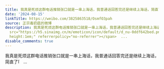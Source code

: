 ```yaml
---
title: 我真是死烦这群电话推销张口就是一串上海话，我普通话回答完还是继续上海话，简直了[怒]
date: '2024-08-15'
linkTitle: https://weibo.com/3825863518/OsmfO3pah
source: 正宗毒奶菇的微博
description: 我真是死烦这群电话推销张口就是一串上海话，我普通话回答完还是继续上海话，简直了<span class="url-icon"><img alt="[怒]"
  src="https://h5.sinaimg.cn/m/emoticon/icon/default/d_nu-0ddf642bed.png" style="width:1em;
  height:1em;" referrerpolicy="no-referrer"></span>  ...
disable_comments: true
---
```

我真是死烦这群电话推销张口就是一串上海话，我普通话回答完还是继续上海话，简直了<span class="url-icon"><img alt="[怒]" src="https://h5.sinaimg.cn/m/emoticon/icon/default/d_nu-0ddf642bed.png" style="width:1em; height:1em;" referrerpolicy="no-referrer"></span>  ...